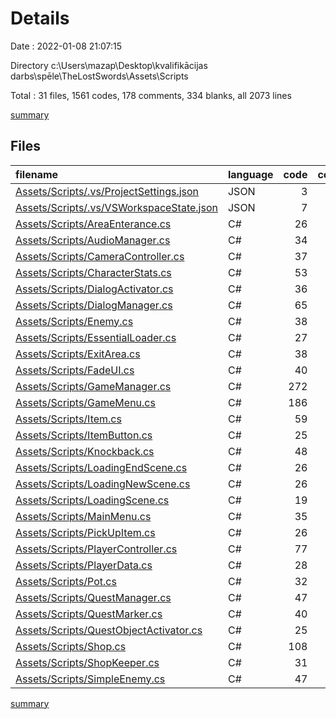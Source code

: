 # Details

Date : 2022-01-08 21:07:15

Directory c:\Users\mazap\Desktop\kvalifikācijas darbs\spēle\TheLostSwords\Assets\Scripts

Total : 31 files,  1561 codes, 178 comments, 334 blanks, all 2073 lines

[summary](results.md)

## Files
| filename | language | code | comment | blank | total |
| :--- | :--- | ---: | ---: | ---: | ---: |
| [Assets/Scripts/.vs/ProjectSettings.json](/Assets/Scripts/.vs/ProjectSettings.json) | JSON | 3 | 0 | 0 | 3 |
| [Assets/Scripts/.vs/VSWorkspaceState.json](/Assets/Scripts/.vs/VSWorkspaceState.json) | JSON | 7 | 0 | 0 | 7 |
| [Assets/Scripts/AreaEnterance.cs](/Assets/Scripts/AreaEnterance.cs) | C# | 26 | 2 | 4 | 32 |
| [Assets/Scripts/AudioManager.cs](/Assets/Scripts/AudioManager.cs) | C# | 34 | 4 | 8 | 46 |
| [Assets/Scripts/CameraController.cs](/Assets/Scripts/CameraController.cs) | C# | 37 | 11 | 14 | 62 |
| [Assets/Scripts/CharacterStats.cs](/Assets/Scripts/CharacterStats.cs) | C# | 53 | 6 | 10 | 69 |
| [Assets/Scripts/DialogActivator.cs](/Assets/Scripts/DialogActivator.cs) | C# | 36 | 5 | 8 | 49 |
| [Assets/Scripts/DialogManager.cs](/Assets/Scripts/DialogManager.cs) | C# | 65 | 8 | 15 | 88 |
| [Assets/Scripts/Enemy.cs](/Assets/Scripts/Enemy.cs) | C# | 38 | 1 | 9 | 48 |
| [Assets/Scripts/EssentialLoader.cs](/Assets/Scripts/EssentialLoader.cs) | C# | 27 | 1 | 6 | 34 |
| [Assets/Scripts/ExitArea.cs](/Assets/Scripts/ExitArea.cs) | C# | 38 | 6 | 13 | 57 |
| [Assets/Scripts/FadeUI.cs](/Assets/Scripts/FadeUI.cs) | C# | 40 | 5 | 8 | 53 |
| [Assets/Scripts/GameManager.cs](/Assets/Scripts/GameManager.cs) | C# | 272 | 22 | 48 | 342 |
| [Assets/Scripts/GameMenu.cs](/Assets/Scripts/GameMenu.cs) | C# | 186 | 28 | 41 | 255 |
| [Assets/Scripts/Item.cs](/Assets/Scripts/Item.cs) | C# | 59 | 1 | 9 | 69 |
| [Assets/Scripts/ItemButton.cs](/Assets/Scripts/ItemButton.cs) | C# | 25 | 2 | 3 | 30 |
| [Assets/Scripts/Knockback.cs](/Assets/Scripts/Knockback.cs) | C# | 48 | 8 | 6 | 62 |
| [Assets/Scripts/LoadingEndScene.cs](/Assets/Scripts/LoadingEndScene.cs) | C# | 26 | 3 | 3 | 32 |
| [Assets/Scripts/LoadingNewScene.cs](/Assets/Scripts/LoadingNewScene.cs) | C# | 26 | 3 | 5 | 34 |
| [Assets/Scripts/LoadingScene.cs](/Assets/Scripts/LoadingScene.cs) | C# | 19 | 2 | 3 | 24 |
| [Assets/Scripts/MainMenu.cs](/Assets/Scripts/MainMenu.cs) | C# | 35 | 3 | 8 | 46 |
| [Assets/Scripts/PickUpItem.cs](/Assets/Scripts/PickUpItem.cs) | C# | 26 | 2 | 6 | 34 |
| [Assets/Scripts/PlayerController.cs](/Assets/Scripts/PlayerController.cs) | C# | 77 | 8 | 19 | 104 |
| [Assets/Scripts/PlayerData.cs](/Assets/Scripts/PlayerData.cs) | C# | 28 | 1 | 10 | 39 |
| [Assets/Scripts/Pot.cs](/Assets/Scripts/Pot.cs) | C# | 32 | 3 | 7 | 42 |
| [Assets/Scripts/QuestManager.cs](/Assets/Scripts/QuestManager.cs) | C# | 47 | 19 | 12 | 78 |
| [Assets/Scripts/QuestMarker.cs](/Assets/Scripts/QuestMarker.cs) | C# | 40 | 2 | 9 | 51 |
| [Assets/Scripts/QuestObjectActivator.cs](/Assets/Scripts/QuestObjectActivator.cs) | C# | 25 | 3 | 8 | 36 |
| [Assets/Scripts/Shop.cs](/Assets/Scripts/Shop.cs) | C# | 108 | 4 | 24 | 136 |
| [Assets/Scripts/ShopKeeper.cs](/Assets/Scripts/ShopKeeper.cs) | C# | 31 | 7 | 9 | 47 |
| [Assets/Scripts/SimpleEnemy.cs](/Assets/Scripts/SimpleEnemy.cs) | C# | 47 | 8 | 9 | 64 |

[summary](results.md)